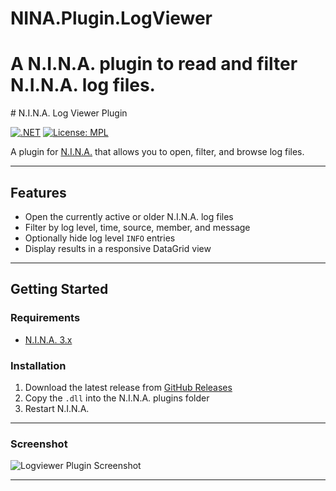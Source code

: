 # NINA.Plugin.LogViewer
A N.I.N.A. plugin to read and filter N.I.N.A. log files.
=======
﻿# N.I.N.A. Log Viewer Plugin

[![.NET](https://img.shields.io/badge/.NET-8.0-blue)](https://dotnet.microsoft.com/)
[![License: MPL](https://img.shields.io/badge/License-MPL-green.svg)](LICENSE.txt)

A plugin for [N.I.N.A.](https://nighttime-imaging.eu/) that allows you to open, filter, and browse log files.

---

## Features
- Open the currently active or older N.I.N.A. log files  
- Filter by log level, time, source, member, and message  
- Optionally hide log level `INFO` entries  
- Display results in a responsive DataGrid view  

---

## Getting Started

### Requirements
- [N.I.N.A. 3.x](https://nighttime-imaging.eu/)  

### Installation
1. Download the latest release from [GitHub Releases](../../releases)  
2. Copy the `.dll` into the N.I.N.A. plugins folder  
3. Restart N.I.N.A.

---
### Screenshot
![Logviewer Plugin Screenshot](Resources/screenshot.PNG)

---
